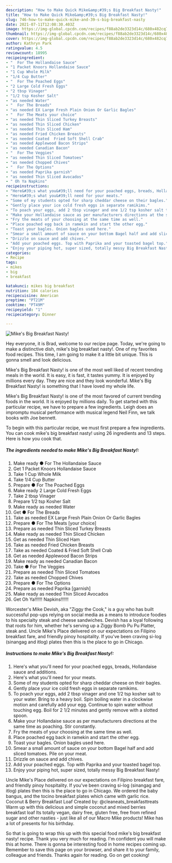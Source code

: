 ```yaml
---
description: "How to Make Quick Mike&amp;#39;s Big Breakfast Nasty!"
title: "How to Make Quick Mike&amp;#39;s Big Breakfast Nasty!"
slug: 746-how-to-make-quick-mike-and-39-s-big-breakfast-nasty
date: 2021-07-11T12:08:30.403Z
image: https://img-global.cpcdn.com/recipes/f88ab2de3323d14c/680x482cq70/mikes-big-breakfast-nasty-recipe-main-photo.jpg
thumbnail: https://img-global.cpcdn.com/recipes/f88ab2de3323d14c/680x482cq70/mikes-big-breakfast-nasty-recipe-main-photo.jpg
cover: https://img-global.cpcdn.com/recipes/f88ab2de3323d14c/680x482cq70/mikes-big-breakfast-nasty-recipe-main-photo.jpg
author: Kathryn Park
ratingvalue: 4.5
reviewcount: 18995
recipeingredient:
- "  For The Hollandaise Sauce"
- "1 Packet Knoors Hollandaise Sauce"
- "1 Cup Whole Milk"
- "1/4 Cup Butter"
- "  For The Poached Eggs"
- "2 Large Cold Fresh Eggs"
- "2 tbsp Vinager"
- "1/2 tsp Kosher Salt"
- "as needed Water"
- "  For The Breads"
- "as needed EX Large Fresh Plain Onion Or Garlic Bagles"
- "  For The Meats your choice"
- "as needed Thin Sliced Turkey Breasts"
- "as needed Thin Sliced Chicken"
- "as needed Thin Sliced Ham"
- "as needed Fried Chicken Breasts"
- "as needed Coated  Fried Soft Shell Crab"
- "as needed Applewood Bacon Strips"
- "as needed Canadian Bacon"
- "  For The Veggies"
- "as needed Thin Sliced Tomatoes"
- "as needed Chopped Chives"
- "  For The Options"
- "as needed Paprika garnish"
- "as needed Thin Sliced Avocados"
- " Oh Ya Napkins"
recipeinstructions:
- "Here&#39;s what you&#39;ll need for your poached eggs, breads, Hollandaise sauce and additions."
- "Here&#39;s what you&#39;ll need for your meats."
- "Some of my students opted for sharp cheddar cheese on their bagles."
- "Gently place your ice cold fresh eggs in separate ramikims."
- "To poach your eggs, add 2 tbsp vinager and one 1/2 tsp kosher salt to your water. Bring to a heavy boil. Spin boiling water in a clockwise motion and carefully add your egg. Continue to spin water without touching egg. Boil for 2 1/2 minutes and gently remove with a slotted spoon."
- "Make your Hollandaise sauce as per manufacturers directions at the same time as poaching. Stir constantly."
- "Fry the meats of your choosing at the same time as well."
- "Place poached egg back in ramekin and start the other egg."
- "Toast your bagles. Onion bagles used here."
- "Smear a small amount of sauce on your bottom Bagel half and add sliced tomatoes. Pile on your meat."
- "Drizzle on sauce and add chives."
- "Add your poached eggs. Top with Paprika and your toasted bagel top."
- "Enjoy your piping hot, super sized, totally messy Big Breakfast Nasty!"
categories:
- Recipe
tags:
- mikes
- big
- breakfast

katakunci: mikes big breakfast 
nutrition: 184 calories
recipecuisine: American
preptime: "PT21M"
cooktime: "PT49M"
recipeyield: "1"
recipecategory: Dinner

---
```



![Mike&#39;s Big Breakfast Nasty!](https://img-global.cpcdn.com/recipes/f88ab2de3323d14c/680x482cq70/mikes-big-breakfast-nasty-recipe-main-photo.jpg)

Hey everyone, it is Brad, welcome to our recipe page. Today, we're going to make a distinctive dish, mike&#39;s big breakfast nasty!. One of my favorites food recipes. This time, I am going to make it a little bit unique. This is gonna smell and look delicious.

Mike&#39;s Big Breakfast Nasty! is one of the most well liked of recent trending meals in the world. It is easy, it is fast, it tastes yummy. It is enjoyed by millions every day. They are nice and they look wonderful. Mike&#39;s Big Breakfast Nasty! is something that I have loved my whole life.

Mike&#39;s Big Breakfast Nasty! is one of the most favored of current trending foods in the world. It is enjoyed by millions daily. To get started with this particular recipe, we have to prepare a few ingredients. Leigh does an impromptu musical performance with musical legend Neil Finn, we talk books with Joe bennett.


To begin with this particular recipe, we must first prepare a few ingredients. You can cook mike&#39;s big breakfast nasty! using 26 ingredients and 13 steps. Here is how you cook that.

<!--inarticleads1-->

##### The ingredients needed to make Mike&#39;s Big Breakfast Nasty!:

1. Make ready  ● For The Hollandaise Sauce
1. Get 1 Packet Knoors Hollandaise Sauce
1. Take 1 Cup Whole Milk
1. Take 1/4 Cup Butter
1. Prepare  ● For The Poached Eggs
1. Make ready 2 Large Cold Fresh Eggs
1. Take 2 tbsp Vinager
1. Prepare 1/2 tsp Kosher Salt
1. Make ready as needed Water
1. Get  ● For The Breads
1. Take as needed EX Large Fresh Plain Onion Or Garlic Bagles
1. Prepare  ● For The Meats [your choice]
1. Prepare as needed Thin Sliced Turkey Breasts
1. Make ready as needed Thin Sliced Chicken
1. Get as needed Thin Sliced Ham
1. Take as needed Fried Chicken Breasts
1. Take as needed Coated &amp; Fried Soft Shell Crab
1. Get as needed Applewood Bacon Strips
1. Make ready as needed Canadian Bacon
1. Take  ● For The Veggies
1. Prepare as needed Thin Sliced Tomatoes
1. Take as needed Chopped Chives
1. Prepare  ● For The Options
1. Prepare as needed Paprika [garnish]
1. Make ready as needed Thin Sliced Avocados
1. Get  Oh Ya!!!!!! Napkins!!!!!!


Worcester&#39;s Mike Devish, aka &#34;Ziggy the Cook,&#34; is a guy who has built successful pop-ups relying on social media as a means to introduce foodies to his specialty steak and cheese sandwiches. Devish has a loyal following that roots for him, whether he&#39;s serving up a Ziggy Bomb Pu Pu Platter, steak and. Uncle Mike&#39;s Place delivered on our expectations on Filipino breakfast fare, and friendly pinoy hospitality. If you&#39;ve been craving si-log (sinangag and itlog) plates then this is the place to go in Chicago. 

<!--inarticleads2-->

##### Instructions to make Mike&#39;s Big Breakfast Nasty!:

1. Here&#39;s what you&#39;ll need for your poached eggs, breads, Hollandaise sauce and additions.
1. Here&#39;s what you&#39;ll need for your meats.
1. Some of my students opted for sharp cheddar cheese on their bagles.
1. Gently place your ice cold fresh eggs in separate ramikims.
1. To poach your eggs, add 2 tbsp vinager and one 1/2 tsp kosher salt to your water. Bring to a heavy boil. Spin boiling water in a clockwise motion and carefully add your egg. Continue to spin water without touching egg. Boil for 2 1/2 minutes and gently remove with a slotted spoon.
1. Make your Hollandaise sauce as per manufacturers directions at the same time as poaching. Stir constantly.
1. Fry the meats of your choosing at the same time as well.
1. Place poached egg back in ramekin and start the other egg.
1. Toast your bagles. Onion bagles used here.
1. Smear a small amount of sauce on your bottom Bagel half and add sliced tomatoes. Pile on your meat.
1. Drizzle on sauce and add chives.
1. Add your poached eggs. Top with Paprika and your toasted bagel top.
1. Enjoy your piping hot, super sized, totally messy Big Breakfast Nasty!


Uncle Mike&#39;s Place delivered on our expectations on Filipino breakfast fare, and friendly pinoy hospitality. If you&#39;ve been craving si-log (sinangag and itlog) plates then this is the place to go in Chicago. We ordered the baby bangus, and the tocino breakfast plates which came with garlic rice. Coconut &amp; Berry Breakfast Loaf Created by: @cleaneats_breakfasttreats Warm up with this delicious and simple coconut and mixed berries breakfast loaf Its totally vegan, dairy free, gluten free, free from refined sugar and other nasties - just like all of our Macro Mike products! Mike has a lot of presents for his birthday. 

So that is going to wrap this up with this special food mike&#39;s big breakfast nasty! recipe. Thank you very much for reading. I'm confident you will make this at home. There is gonna be interesting food in home recipes coming up. Remember to save this page on your browser, and share it to your family, colleague and friends. Thanks again for reading. Go on get cooking!
